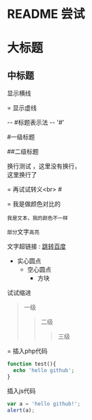 README 尝试
=
大标题
=
中标题
-

显示横线

=
显示虚线

--
#标题表示法 --  '#'

#一级标题

##二级标题

换行测试
，这里没有换行，<br>这里换行了 

=
再试试转义\<br> #

=
我是做颜色对比的<br> 

    我是文本，我的颜色不一样
    
`部分`文字`高亮`

文字超链接 : [跳转百度](http://www.baidu.com '看见我了吗？？')

* 实心圆点
  * 空心圆点
    * 方块
    
试试缩进
>一级
>>二级
>>>三级

=
插入php代码

```php
function test(){
  echo 'hello github';
}
```
插入js代码
```js
var a = 'hello github!';
alert(a);
```




